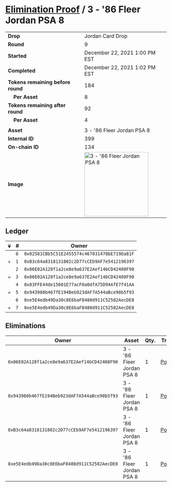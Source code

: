 # [Elimination Proof](./readme.md) / 3 - &#039;86 Fleer Jordan PSA 8

|||
|---|---|
| **Drop** | Jordan Card Drop |
| **Round** | 9 |
| **Started** | December 22, 2021 1:00 PM EST |
| **Completed** | December 22, 2021 1:02 PM EST |
| **Tokens remaining before round** | 184 |
| **&nbsp;&nbsp;&nbsp;&nbsp;Per Asset** | 8 |
| **Tokens remaining after round** | 92 |
| **&nbsp;&nbsp;&nbsp;&nbsp;Per Asset** | 4 |
| | |
| **Asset** | 3 - &#039;86 Fleer Jordan PSA 8 |
| **Internal ID** | 399 |
| **On-chain ID** | 134 |
| **Image** | <img src="https://tcdn.blokpax.com/95149d1f-6237-426b-bc4a-d373eff5ebad/631fd203c665720cec4789a6b9d8eff68e76b41229dcb2c1aecae5fe7ff1102f.jpg" height="200" alt="3 - &#039;86 Fleer Jordan PSA 8" /> |

## Ledger

| 💀 | # | Owner |
| --- | --- | --- |
|  | `0` | `0x02581CBb5C51E2455574c467031478bE719Da81F` |
| 💀 | `1` | `0xB3c64a8318131802c2D77cCEb9AF7e5412196397` |
|  | `2` | `0x06E02A128f1a2ce8e9a637E2Aef14bCD42408F90` |
| 💀 | `3` | `0x06E02A128f1a2ce8e9a637E2Aef14bCD42408F90` |
|  | `4` | `0x83FFE44de15601E77acF0a0dfA75D94AfE7f41AA` |
| 💀 | `5` | `0x943980b467fE194Beb923dAF7A544aBce90b5f93` |
|  | `6` | `0xe5E4edb49Da30c8E6baF8480d911C52582AecDE8` |
| 💀 | `7` | `0xe5E4edb49Da30c8E6baF8480d911C52582AecDE8` |


## Eliminations

| Owner | Asset | Qty. | Transaction |
| --- | --- | --- | --- |
| `0x06E02A128f1a2ce8e9a637E2Aef14bCD42408F90` | 3 - '86 Fleer Jordan PSA 8 | 1 | [Polygonscan](https://polygonscan.com/tx/0x02cfac2f67b135f6ba978c77672ecdd5665484757bf89683d8032be1bcd6cce7) |
| `0x943980b467fE194Beb923dAF7A544aBce90b5f93` | 3 - '86 Fleer Jordan PSA 8 | 1 | [Polygonscan](https://polygonscan.com/tx/0xde5361cabc73b24452d9eff3243844f6b5f92887109e3570de554ffd9a5ce4d7) |
| `0xB3c64a8318131802c2D77cCEb9AF7e5412196397` | 3 - '86 Fleer Jordan PSA 8 | 1 | [Polygonscan](https://polygonscan.com/tx/0x410beb6395cf49e3ac1152af22f1c7abaf486aa696269469e89b99b9545b1056) |
| `0xe5E4edb49Da30c8E6baF8480d911C52582AecDE8` | 3 - '86 Fleer Jordan PSA 8 | 1 | [Polygonscan](https://polygonscan.com/tx/0x053759c2054df48b584e79b96cc1bc2a1232620337935bd9aae452d10ab1720f) |
